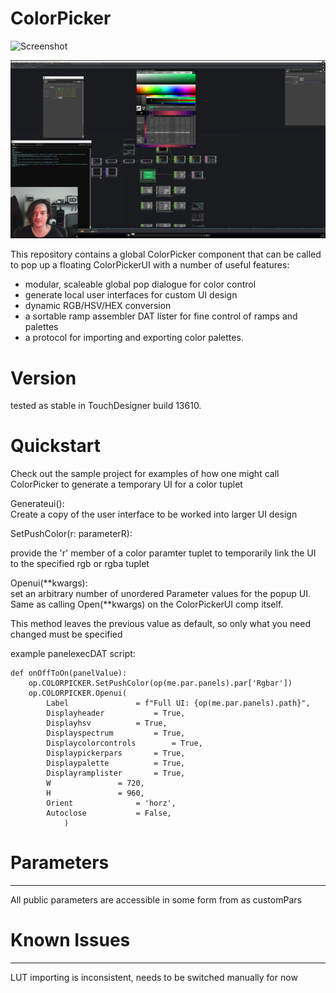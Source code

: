 # ColorPicker

![Screenshot](/ColorPicker/lib/samples/demo.gif)

[![Video rundown](/ColorPicker/lib/samples/demo.png)](https://www.vimeo.com/557398976)

This repository contains a global ColorPicker component that can be called to pop up a floating ColorPickerUI with a number of useful features: 
- modular, scaleable global pop dialogue for color control
- generate local user interfaces for custom UI design
- dynamic RGB/HSV/HEX conversion
- a sortable ramp assembler DAT lister for fine control of ramps and palettes
- a protocol for importing and exporting color palettes. 

# Version
tested as stable in TouchDesigner build 13610.



# Quickstart  
Check out the sample project for examples of how one might call ColorPicker to generate a temporary UI for a color tuplet  

Generateui():  
Create a copy of the user interface to be worked into larger UI design

SetPushColor(r: parameterR):  

provide the 'r' member of a color paramter tuplet to temporarily link the UI to the specified rgb or rgba tuplet

Openui(**kwargs):  
set an arbitrary number of unordered Parameter values for the popup UI. Same as calling Open(**kwargs) on the ColorPickerUI comp itself.  

This method leaves the previous value as default, so only what you need changed must be specified

example panelexecDAT script:
```
def onOffToOn(panelValue):
	op.COLORPICKER.SetPushColor(op(me.par.panels).par['Rgbar'])
	op.COLORPICKER.Openui(
		Label				= f"Full UI: {op(me.par.panels).path}",  
		Displayheader			= True,  
		Displayhsv			= True,  
		Displayspectrum 		= True,  
		Displaycolorcontrols		= True,  
		Displaypickerpars		= True,  
		Displaypalette			= True,  
		Displayramplister		= True,  
		W				= 720,  
		H				= 960,  
		Orient				= 'horz',  
		Autoclose			= False,
			)  

```

		

# Parameters  
------------
All public parameters are accessible in some form from as customPars

# Known Issues
--------------
LUT importing is inconsistent, needs to be switched manually for now
